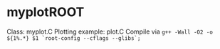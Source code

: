 # myplotROOT

Class: myplot.C
Plotting example: plot.C
Compile via 
``` g++ -Wall -O2 -o ${1%.*} $1 `root-config --cflags --glibs`; ```
